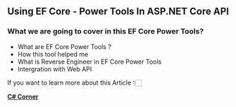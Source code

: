 ## Using EF Core - Power Tools In ASP.NET Core API

### What we are going to cover in this EF Core Power Tools?
- What are EF Core Power Tools ?
- How this tool helped me 
- What is Reverse Engineer in EF Core Power Tools
- Intergration with Web API


If you want to learn more about this Article 👇🏻

[**C# Corner**](https://www.c-sharpcorner.com/article/ef-core-power-tools-in-asp-net-core-api/ "C# Corner")
